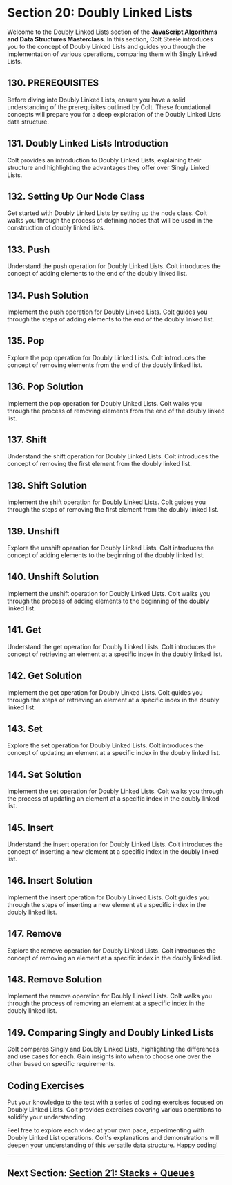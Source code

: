 # Section 20: Doubly Linked Lists

Welcome to the Doubly Linked Lists section of the **JavaScript Algorithms and Data Structures Masterclass**. In this section, Colt Steele introduces you to the concept of Doubly Linked Lists and guides you through the implementation of various operations, comparing them with Singly Linked Lists.

## 130. PREREQUISITES

Before diving into Doubly Linked Lists, ensure you have a solid understanding of the prerequisites outlined by Colt. These foundational concepts will prepare you for a deep exploration of the Doubly Linked Lists data structure.

## 131. Doubly Linked Lists Introduction

Colt provides an introduction to Doubly Linked Lists, explaining their structure and highlighting the advantages they offer over Singly Linked Lists.

## 132. Setting Up Our Node Class

Get started with Doubly Linked Lists by setting up the node class. Colt walks you through the process of defining nodes that will be used in the construction of doubly linked lists.

## 133. Push

Understand the push operation for Doubly Linked Lists. Colt introduces the concept of adding elements to the end of the doubly linked list.

## 134. Push Solution

Implement the push operation for Doubly Linked Lists. Colt guides you through the steps of adding elements to the end of the doubly linked list.

## 135. Pop

Explore the pop operation for Doubly Linked Lists. Colt introduces the concept of removing elements from the end of the doubly linked list.

## 136. Pop Solution

Implement the pop operation for Doubly Linked Lists. Colt walks you through the process of removing elements from the end of the doubly linked list.

## 137. Shift

Understand the shift operation for Doubly Linked Lists. Colt introduces the concept of removing the first element from the doubly linked list.

## 138. Shift Solution

Implement the shift operation for Doubly Linked Lists. Colt guides you through the steps of removing the first element from the doubly linked list.

## 139. Unshift

Explore the unshift operation for Doubly Linked Lists. Colt introduces the concept of adding elements to the beginning of the doubly linked list.

## 140. Unshift Solution

Implement the unshift operation for Doubly Linked Lists. Colt walks you through the process of adding elements to the beginning of the doubly linked list.

## 141. Get

Understand the get operation for Doubly Linked Lists. Colt introduces the concept of retrieving an element at a specific index in the doubly linked list.

## 142. Get Solution

Implement the get operation for Doubly Linked Lists. Colt guides you through the steps of retrieving an element at a specific index in the doubly linked list.

## 143. Set

Explore the set operation for Doubly Linked Lists. Colt introduces the concept of updating an element at a specific index in the doubly linked list.

## 144. Set Solution

Implement the set operation for Doubly Linked Lists. Colt walks you through the process of updating an element at a specific index in the doubly linked list.

## 145. Insert

Understand the insert operation for Doubly Linked Lists. Colt introduces the concept of inserting a new element at a specific index in the doubly linked list.

## 146. Insert Solution

Implement the insert operation for Doubly Linked Lists. Colt guides you through the steps of inserting a new element at a specific index in the doubly linked list.

## 147. Remove

Explore the remove operation for Doubly Linked Lists. Colt introduces the concept of removing an element at a specific index in the doubly linked list.

## 148. Remove Solution

Implement the remove operation for Doubly Linked Lists. Colt walks you through the process of removing an element at a specific index in the doubly linked list.

## 149. Comparing Singly and Doubly Linked Lists

Colt compares Singly and Doubly Linked Lists, highlighting the differences and use cases for each. Gain insights into when to choose one over the other based on specific requirements.

## Coding Exercises

Put your knowledge to the test with a series of coding exercises focused on Doubly Linked Lists. Colt provides exercises covering various operations to solidify your understanding.

Feel free to explore each video at your own pace, experimenting with Doubly Linked List operations. Colt's explanations and demonstrations will deepen your understanding of this versatile data structure. Happy coding!

---

## Next Section: [Section 21: Stacks + Queues](/Section21-stacks-queues)
